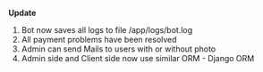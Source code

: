 **Update** <br />
1. Bot now saves all logs to file /app/logs/bot.log <br />
2. All payment problems have been resolved <br />
3. Admin can send Mails to users with or without photo <br />
4. Admin side and Client side now use similar ORM - Django ORM <br />